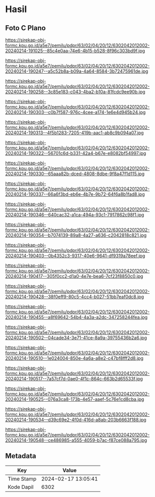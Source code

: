 # Hasil

## Foto C Plano

https://sirekap-obj-formc.kpu.go.id/a5e7/pemilu/pdpr/63/02/04/20/12/6302042012002-20240214-191025--85c4e0aa-74e6-4b15-b528-8f96c303bd9f.jpg

https://sirekap-obj-formc.kpu.go.id/a5e7/pemilu/pdpr/63/02/04/20/12/6302042012002-20240214-190247--a5c52b8a-b09a-4a64-8584-3b72475961de.jpg

https://sirekap-obj-formc.kpu.go.id/a5e7/pemilu/pdpr/63/02/04/20/12/6302042012002-20240214-190258--3c85e183-c043-4ba2-b10a-81fcdc9ee90b.jpg

https://sirekap-obj-formc.kpu.go.id/a5e7/pemilu/pdpr/63/02/04/20/12/6302042012002-20240214-190303--c0b7f587-976c-4cee-a174-1e6e4d945b24.jpg

https://sirekap-obj-formc.kpu.go.id/a5e7/pemilu/pdpr/63/02/04/20/12/6302042012002-20240214-190313--4f5b1283-7205-419b-aac1-ab8c9b094a07.jpg

https://sirekap-obj-formc.kpu.go.id/a5e7/pemilu/pdpr/63/02/04/20/12/6302042012002-20240214-190322--56701c6d-b331-42a4-b67e-e8082bf54997.jpg

https://sirekap-obj-formc.kpu.go.id/a5e7/pemilu/pdpr/63/02/04/20/12/6302042012002-20240214-190330--65aaa82b-dced-4808-8dbe-9f8a47f1d115.jpg

https://sirekap-obj-formc.kpu.go.id/a5e7/pemilu/pdpr/63/02/04/20/12/6302042012002-20240214-190337--66a6f3bd-eb6e-4b7e-9b72-64f6a8b1fad8.jpg

https://sirekap-obj-formc.kpu.go.id/a5e7/pemilu/pdpr/63/02/04/20/12/6302042012002-20240214-190346--640cac32-a1ca-494a-93c1-7917862c98f1.jpg

https://sirekap-obj-formc.kpu.go.id/a5e7/pemilu/pdpr/63/02/04/20/12/6302042012002-20240214-190354--b7074139-89a8-4a27-a636-c2042818c821.jpg

https://sirekap-obj-formc.kpu.go.id/a5e7/pemilu/pdpr/63/02/04/20/12/6302042012002-20240214-190403--0b4352c3-9317-40e6-9641-df9319a78eef.jpg

https://sirekap-obj-formc.kpu.go.id/a5e7/pemilu/pdpr/63/02/04/20/12/6302042012002-20240214-190417--305f0cc2-d1a0-4e7e-bea6-7cf23f8850c0.jpg

https://sirekap-obj-formc.kpu.go.id/a5e7/pemilu/pdpr/63/02/04/20/12/6302042012002-20240214-190428--38f0eff9-80c5-4cc4-b027-51bb7eaf0dc8.jpg

https://sirekap-obj-formc.kpu.go.id/a5e7/pemilu/pdpr/63/02/04/20/12/6302042012002-20240214-190455--a8f69642-54b4-4a3a-a2dc-347258244fea.jpg

https://sirekap-obj-formc.kpu.go.id/a5e7/pemilu/pdpr/63/02/04/20/12/6302042012002-20240214-190502--04cade34-3e71-41ce-8a9a-39755436b2a6.jpg

https://sirekap-obj-formc.kpu.go.id/a5e7/pemilu/pdpr/63/02/04/20/12/6302042012002-20240214-190510--1e024004-850e-4a6a-a8e2-c47bf8fff2d8.jpg

https://sirekap-obj-formc.kpu.go.id/a5e7/pemilu/pdpr/63/02/04/20/12/6302042012002-20240214-190517--7a57cf7d-0ae0-4f1c-864c-663b2d65533f.jpg

https://sirekap-obj-formc.kpu.go.id/a5e7/pemilu/pdpr/63/02/04/20/12/6302042012002-20240214-190525--076a3ca8-173b-4e57-aaef-5c76e1cd8cba.jpg

https://sirekap-obj-formc.kpu.go.id/a5e7/pemilu/pdpr/63/02/04/20/12/6302042012002-20240214-190534--d39c69e2-4f0d-416d-a8ab-203b6663f188.jpg

https://sirekap-obj-formc.kpu.go.id/a5e7/pemilu/pdpr/63/02/04/20/12/6302042012002-20240214-190548--ce486985-a555-4059-b7ac-f87ce088a795.jpg


## Metadata

| Key        | Value               |
| ---------- | ------------------- |
| Time Stamp | 2024-02-17 13:05:41 |
| Kode Dapil | 6302                |



